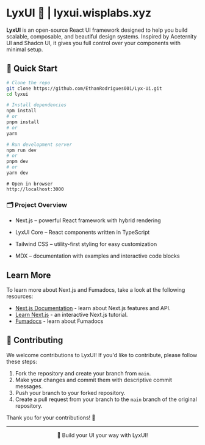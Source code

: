 # LyxUI 🚀 | lyxui.wisplabs.xyz

**LyxUI** is an open-source React UI framework designed to help you build scalable, composable, and beautiful design systems. Inspired by Aceternity UI and Shadcn UI, it gives you full control over your components with minimal setup.

## 🔧 Quick Start

```bash
# Clone the repo
git clone https://github.com/EthanRodrigues001/Lyx-Ui.git
cd lyxui

# Install dependencies
npm install
# or
pnpm install
# or
yarn

# Run development server
npm run dev
# or
pnpm dev
# or
yarn dev
```

```
# Open in browser
http://localhost:3000
```

### 🗂️ Project Overview

- Next.js – powerful React framework with hybrid rendering

- LyxUI Core – React components written in TypeScript

- Tailwind CSS – utility-first styling for easy customization

- MDX – documentation with examples and interactive code blocks

## Learn More

To learn more about Next.js and Fumadocs, take a look at the following
resources:

- [Next.js Documentation](https://nextjs.org/docs) - learn about Next.js
  features and API.
- [Learn Next.js](https://nextjs.org/learn) - an interactive Next.js tutorial.
- [Fumadocs](https://fumadocs.vercel.app) - learn about Fumadocs

## 🤝 Contributing

We welcome contributions to LyxUI! If you'd like to contribute, please follow these steps:

1. Fork the repository and create your branch from `main`.
2. Make your changes and commit them with descriptive commit messages.
3. Push your branch to your forked repository.
4. Create a pull request from your branch to the `main` branch of the original repository.

Thank you for your contributions! 🙌

---

<p align="center"> 🚀 Build your UI your way with LyxUI! </p>
